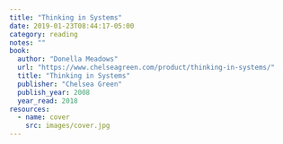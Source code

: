 ```yaml
---
title: "Thinking in Systems"
date: 2019-01-23T08:44:17-05:00
category: reading
notes: ""
book:
  author: "Donella Meadows"
  url: "https://www.chelseagreen.com/product/thinking-in-systems/"
  title: "Thinking in Systems"
  publisher: "Chelsea Green"
  publish_year: 2008
  year_read: 2018
resources:
  - name: cover
    src: images/cover.jpg
---
```


